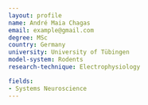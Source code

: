 ```yaml
---
layout: profile
name: André Maia Chagas
email: example@gmail.com
degree: MSc
country: Germany
university: University of Tübingen
model-system: Rodents
research-technique: Electrophysiology

fields:
- Systems Neuroscience
---
```


